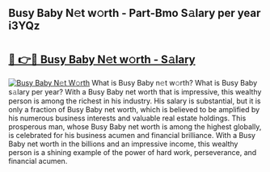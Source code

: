 ## Busy Baby N𝚎t w𝚘rth - Part-Bmo S𝚊lary per year i3YQz

# <h2><a href="http://gc4urn.nevu.top/?p=Busy+Baby">🔗 👉🔴 Busy Baby N𝚎t w𝚘rth - S𝚊lary</a></h2>

[![Busy Baby N𝚎t W𝚘rth](https://i.imgur.com/Oavwk0R.jpeg)](http://gc4urn.nevu.top/?p=Busy+Baby)
What is Busy Baby n𝚎t w𝚘rth? What is Busy Baby s𝚊lary per year?
With a Busy Baby net worth that is impressive, this wealthy person is among the richest in his industry. His salary is substantial, but it is only a fraction of Busy Baby net worth, which is believed to be amplified by his numerous business interests and valuable real estate holdings. This prosperous man, whose Busy Baby net worth is among the highest globally, is celebrated for his business acumen and financial brilliance. With a Busy Baby net worth in the billions and an impressive income, this wealthy person is a shining example of the power of hard work, perseverance, and financial acumen.
